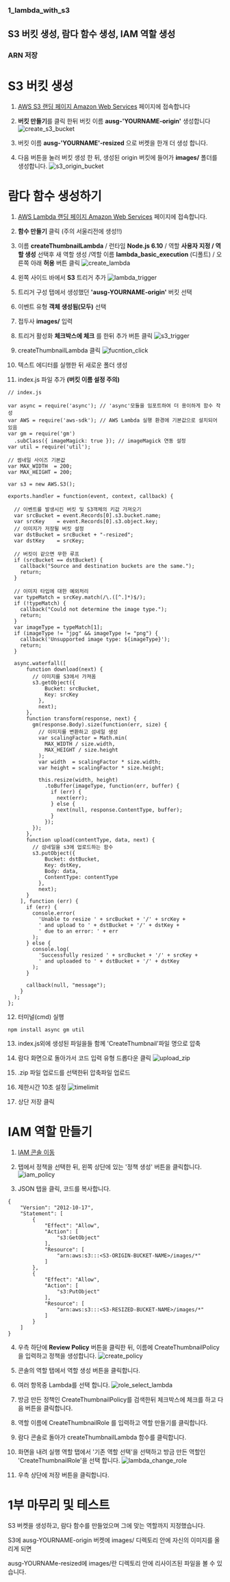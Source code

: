 ### 1_lambda_with_s3
## S3 버킷 생성, 람다 함수 생성, IAM 역할 생성
### ARN 저장

# S3 버킷 생성

1. [AWS S3 랜딩 페이지 Amazon Web Services](https://s3.console.aws.amazon.com/s3/home?region=ap-northeast-2) 페이지에 접속합니다

2. **버킷 만들기**를 클릭 한뒤 버킷 이름 **ausg-'YOURNAME-origin'** 생성합니다
![create_s3_bucket](./images/create_s3_bucket.png)

3. 버킷 이름 **ausg-'YOURNAME'-resized** 으로 버켓을 한개 더 생성 합니다.

4. 다음 버튼을 눌러 버킷 생성 한 뒤, 생성된 origin 버킷에 들어가 **images/** 폴더를 생성합니다.
![s3_origin_bucket](./images/s3_origin_bucket.png)
# 람다 함수 생성하기

1. [AWS Lambda 랜딩 페이지 Amazon Web Services](https://ap-northeast-2.console.aws.amazon.com/lambda/home?region=ap-northeast-2) 페이지에 접속합니다.

2. **함수 만들기** 클릭 (주의 서울리전에 생성!!)

3. 이름 **createThumbnailLambda** / 런타임 **Node.js 6.10** / 역할 **사용자 지정 / 역할 생성** 선택후 새 역할 생성 /역할 이름 **lambda_basic_execution** (디폴트) / 오른쪽 아래 **허용** 버튼 클릭
![create_lambda](./images/create_lambda_function.png)    

4. 왼쪽 사이드 바에서 **S3** 트리거 추가
![lambda_trigger](./images/lambda_trigger.png)

5. 트리거 구성 탭에서 생성했던 **'ausg-YOURNAME-origin'** 버킷 선택
6. 이벤트 유형 **객체 생성됨(모두)** 선택
7. 접두사 **images/** 입력
8. 트리거 활성화 **체크박스에 체크** 를 한뒤 추가 버튼 클릭
![s3_trigger](./images/s3_trigger.png)

9. createThumbnailLambda 클릭
![fucntion_click](./images/function_click.png)
10. 텍스트 에디터를 실행한 뒤 새로운 폴더 생성

11. index.js 파일 추가 **(버킷 이름 설정 주의)**

```
// index.js

var async = require('async'); // 'async'모듈을 임포트하여 더 용이하게 함수 작성
var AWS = require('aws-sdk'); // AWS Lambda 실행 환경에 기본값으로 설치되어 있음
var gm = require('gm')
  .subClass({ imageMagick: true }); // imageMagick 연동 설정
var util = require('util');

// 썸네일 사이즈 기본값
var MAX_WIDTH  = 200;
var MAX_HEIGHT = 200;

var s3 = new AWS.S3();

exports.handler = function(event, context, callback) {

  // 이벤트를 발생시킨 버킷 및 S3객체의 키값 가져오기
  var srcBucket = event.Records[0].s3.bucket.name;
  var srcKey    = event.Records[0].s3.object.key;
  // 이미지가 저장될 버킷 설정
  var dstBucket = srcBucket + "-resized";
  var dstKey    = srcKey;

  // 버킷이 같으면 무한 루프
  if (srcBucket == dstBucket) {
    callback("Source and destination buckets are the same.");
    return;
  }

  // 이미지 타입에 대한 예외처리
  var typeMatch = srcKey.match(/\.([^.]*)$/);
  if (!typeMatch) {
    callback("Could not determine the image type.");
    return;
  }
  var imageType = typeMatch[1];
  if (imageType != "jpg" && imageType != "png") {
    callback('Unsupported image type: ${imageType}');
    return;
  }

  async.waterfall([
      function download(next) {
        // 이미지를 S3에서 가져옴
        s3.getObject({
            Bucket: srcBucket,
            Key: srcKey
          },
          next);
      },
      function transform(response, next) {
        gm(response.Body).size(function(err, size) {
          // 이미지를 변환하고 섬네일 생성
          var scalingFactor = Math.min(
            MAX_WIDTH / size.width,
            MAX_HEIGHT / size.height
          );
          var width  = scalingFactor * size.width;
          var height = scalingFactor * size.height;

          this.resize(width, height)
            .toBuffer(imageType, function(err, buffer) {
              if (err) {
                next(err);
              } else {
                next(null, response.ContentType, buffer);
              }
            });
        });
      },
      function upload(contentType, data, next) {
        // 섬네일을 s3에 업로드하는 함수
        s3.putObject({
            Bucket: dstBucket,
            Key: dstKey,
            Body: data,
            ContentType: contentType
          },
          next);
      }
    ], function (err) {
      if (err) {
        console.error(
          'Unable to resize ' + srcBucket + '/' + srcKey +
          ' and upload to ' + dstBucket + '/' + dstKey +
          ' due to an error: ' + err
        );
      } else {
        console.log(
          'Successfully resized ' + srcBucket + '/' + srcKey +
          ' and uploaded to ' + dstBucket + '/' + dstKey
        );
      }

      callback(null, "message");
    }
  );
};
```

12. 터미널(cmd) 실행
```
npm install async gm util
```

13. index.js외에 생성된 파일을들 함께 'CreateThumbnail'파일 명으로 압축

14. 람다 화면으로 돌아가서 코드 입력 유형 드롭다운 클릭
![upload_zip](./images/upload_zip.png)

15. .zip 파일 업로드를 선택한뒤 압축파일 업로드

16. 제한시간 10초 설정
![timelimit](./images/timelimit.png)

17. 상단 저장 클릭

# IAM 역할 만들기
1. [IAM 콘솔 이동](https://console.aws.amazon.com/iam/home?region=ap-northeast-2#/home)

2. 탭에서 정책을 선택한 뒤, 왼쪽 상단에 있는 '정책 생성' 버튼을 클릭합니다.
![iam_policy](./images/iam_policy.png)

3. JSON 탭을 클릭, 코드를 복사합니다.
```
{
    "Version": "2012-10-17",
    "Statement": [
        {
            "Effect": "Allow",
            "Action": [
                "s3:GetObject"
            ],
            "Resource": [
                "arn:aws:s3:::<S3-ORIGIN-BUCKET-NAME>/images/*"
            ]
        },
        {
            "Effect": "Allow",
            "Action": [
                "s3:PutObject"
            ],
            "Resource": [
                "arn:aws:s3:::<S3-RESIZED-BUCKET-NAME>/images/*"
            ]
        }
    ]
}
```
4. 우측 하단에 **Review Policy** 버튼을 클릭한 뒤, 이름에 CreateThumbnailPolicy 을 입력하고 정책을 생성합니다.
![create_policy](./images/create_policy.png)

5. 콘솔의 역할 탭에서 역할 생성 버튼을 클릭합니다.
6. 여러 항목중 Lambda를 선택 합니다.
![role_select_lambda](./images/role_select_lambda.png)

7. 방금 만든 정책인 CreateThumbnailPolicy를 검색한뒤 체크박스에 체크를 하고 다음 버튼을 클릭합니다.

8. 역할 이름에 CreateThumbnailRole 를 입력하고 역할 만들기를 클릭합니다.

9. 람다 콘솔로 돌아가 createThumbnailLambda 함수를 클릭합니다.

10. 화면을 내려 실행 역할 탭에서 '기존 역할 선택'을 선택하고 방금 만든 역할인 'CreateThumbnailRole'을 선택 합니다.
![lambda_change_role](./images/lambda_change_role.png)

11. 우측 상단에 저장 버튼을 클릭합니다.

# 1부 마무리 및 테스트

S3 버켓을 생성하고, 람다 함수를 만들었으며 그에 맞는 역할까지 지정했습니다.


S3에 ausg-YOURNAME-origin 버켓에 images/ 디렉토리 안에 자신의 이미지를 올리게 되면

ausg-YOURNAMe-resized에 images/란 디렉토리 안에 리사이즈된 파일을 볼 수 있습니다.
